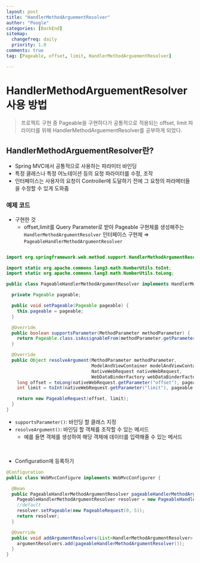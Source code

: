```yaml
---
layout: post
title: "HandlerMethodArguementResolver"
author: "Poogle"
categories: [BackEnd]
sitemap:
  changefreq: daily
  priority: 1.0
comments: true
tag: [Pageable, offset, limit, HandlerMethodArguementResolver]

---
```


# HandlerMethodArguementResolver 사용 방법
> 프로젝트 구현 중 Pageable을 구현하다가 공통적으로 적용되는 offset, limit 파라미터를 위해 HandlerMethodArguementResolver를 공부하게 되었다.

## HandlerMethodArguementResolver란?
- Spring MVC에서 공통적으로 사용하는 파라미터 바인딩
- 특정 클래스나 특정 어노테이션 등의 요청 파라미터를 수정, 조작
- 인터페이스는 사용자의 요청이 Controller에 도달하기 전에 그 요청의 파라메터들을 수정할 수 있게 도와줌

### 예제 코드
- 구현한 것
    - offset,limit를 Query Parameter로 받아 Pageable 구현체를 생성해주는 `HandlerMethodArgumentResolver` 인터페이스 구현체
    ⇒ `PageableHandlerMethodArgumentResolver`

```java

import org.springframework.web.method.support.HandlerMethodArgumentResolver;

import static org.apache.commons.lang3.math.NumberUtils.toInt;
import static org.apache.commons.lang3.math.NumberUtils.toLong;

public class PageableHandlerMethodArgumentResolver implements HandlerMethodArgumentResolver {

  private Pageable pageable;

  public void setPageable(Pageable pageable) {
    this.pageable = pageable;
  }

  @Override
  public boolean supportsParameter(MethodParameter methodParameter) {
    return Pageable.class.isAssignableFrom(methodParameter.getParameterType());
  }

  @Override
  public Object resolveArgument(MethodParameter methodParameter,
                                ModelAndViewContainer modelAndViewContainer,
                                NativeWebRequest nativeWebRequest,
                                WebDataBinderFactory webDataBinderFactory) throws Exception {
    long offset = toLong(nativeWebRequest.getParameter("offset"), pageable.offset());
    int limit = toInt(nativeWebRequest.getParameter("limit"), pageable.limit());

    return new PageableRequest(offset, limit);
  }
}
```
- `supportsParameter()`: 바인딩 할 클래스 지정
- `resolveArgument()`: 바인딩 할 객체를 조작할 수 있는 메서드
    - 예를 들면 객체를 생성하여 해당 객체에 데이터를 입력해줄 수 있는 메서드

<br>

- Configuration에 등록하기
```java
@Configuration
public class WebMvcConfigure implements WebMvcConfigurer {

  @Bean
  public PageableHandlerMethodArgumentResolver pageableHandlerMethodArgumentResolver() {
    PageableHandlerMethodArgumentResolver resolver = new PageableHandlerMethodArgumentResolver();
    //default
    resolver.setPageable(new PageableRequest(0, 5));
    return resolver;
  }

  @Override
  public void addArgumentResolvers(List<HandlerMethodArgumentResolver> argumentResolvers) {
    argumentResolvers.add(pageableHandlerMethodArgumentResolver());
  }
}
```

